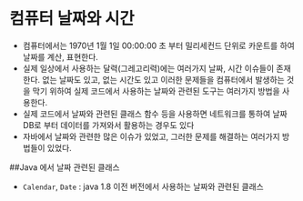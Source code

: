 # 컴퓨터 날짜와 시간
- 컴퓨터에서는 1970년 1월 1일 00:00:00 초 부터 밀리세컨드 단위로 카운트를 하여 날짜를 계산, 표현한다.
- 실제 일상에서 사용하는 달력(그레고리력)에는 여러가지 날짜, 시간 이슈들이 존재한다. 없는 날짜도 있고, 없는 시간도 있고 이러한 문제들을 컴퓨터에서 발생하는 것을 막기 위하여 실제 코드에서 사용하는 날짜와 관련된 도구는 여러가지 방법을 사용한다.
- 실제 코드에서 날짜와 관련된 클래스 함수 등을 사용하면 네트워크를 통하여 날짜DB로 부터 데이터를 가져와서 활용하는 경우도 있다
- 자바에서 날짜와 관련한 많은 이슈가 있었고, 그러한 문제를 해결하는 여러가지 방법들이 있었다.

##Java 에서 날짜 관련된 클래스
- `Calendar`, `Date` : java 1.8 이전 버전에서 사용하는 날짜와 관련된 클래스